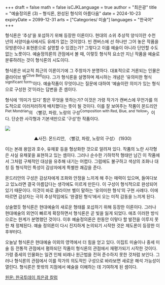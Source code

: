 +++
draft = false
math = false
isCJKLanguage = true
author = "최은광"
title = "예술정의론 (3) – 형식론, 완성된 형식의 아름다움"
date = 2024-10-23
expiryDate = 2099-12-31
arts = ["Categories/ 미술"]
languages = "한국어"
+++

형식론은 ‘추상’을 포섭하기 위해 등장한 이론이다. 현대의 소위 추상적 양식이란 수천 년의 서양미술사에서도 유례가 없는 것이었다. 빈 캔버스에 선 하나만 그어 놓은 작품을 모방론이나 표현론으로 설명할 수 있겠는가? 그렇다고 이를 예술이 아니라 단언할 수도 없는 노릇이다. 예술정의론의 관점에서 볼 때, 이렇듯 형식적 요소만 지닌 작품을 예술로 분류하려는 것이 형식론의 시도이다.

형식론은 비교적 최근의 이론이기에 그 주창자가 분명하다. 대표적으로 거론되는 인물은 클라이브 벨<sup>Clive Bell</sup>이다. 그가 형식론을 설명하며 제시하는 개념은 ‘유의미한 형식<sup>significant form</sup>’이다. 예술작품이 무엇이냐는 질문에 대하여 ‘예술이란 의미가 있는 형식으로 구성한 것’이라는 답변을 준 셈이다. 

형식에 ‘의미가 있다’ 함은 무엇을 뜻하는가? 이것은 가령 작가가 캔버스에 무언가를 의도적으로 이러저러하게 배치했다는 뜻이 될 것이다. 이를 잘 보여주는 작품이 몬드리안<sup>Piet Mondrian</sup>의 〈빨강, 파랑, 노랑의 구성<sup>Composition with Red, Blue, and Yellow</sup>〉이다. 단순한 사각형과 기본색만으로 ‘구성’한 작품이다. 

![](https://cdn.hantoday.net/news/photo/202410/44925_54549_3443.jpg)
<center>▲사진: 몬드리안, 〈빨강, 파랑, 노랑의 구성〉 (1930)</center>

이는 본래 용암과 호수, 유채꽃 등을 형상화한 것으로 알려져 있다. 작품의 노란 사각형은 사실 유채꽃을 표현하고 있는 셈이다. 그러나 순수한 기하학적 형태만 남긴 이 작품에서 그처럼 구체적인 대상을 유추해 내기는 어렵다. 그럼에도 불구하고 색상의 조화나 대칭 등 형식적인 특성이 감상자에게 특별한 쾌감을 준다. 

몬드리안의 구성은 감상자에게 조화와 안정을 느끼게 해 주는 매력이 있으며, 들여다보고 있노라면 결국 아름답다는 생각에도 이르게 만든다. 이 구성이 형식적으로 완성되어 있기 때문이다. 이것이 바로 클라이브 벨이 말하는 ‘유의미한 형식’의 구현 사례다. 이에 따르면 감상자는 극히 추상적임에도 ‘완결된 형식’에서 오는 미적 감동을 느끼게 된다. 

상술했듯 형식론은 현대예술의 새로운 형태를 포섭하기 위해 등장한 이론이다. 그러나 현대예술의 외연이 빠르게 확장하면서 형식론은 곧 빛을 잃게 되었다. 애초 이러한 방식으로는 한계가 분명했던 것이다. 이후 예술정의론은 한동안 이렇다 할 발전을 이루지 못한 채 정체된다. 예술 정의론이 다시 진지하게 논의되기 시작한 것은 제도론이 등장한 이후부터다.

오늘날 형식론은 현대예술 이외의 영역에서 더 힘을 얻고 있다. 이집트 미술이나 중세 미술 등 전통적 관점에서 폄하되던 작품이 형식론의 관점에서 재평가되기 시작한 것이다. 가령 중세의 인물화는 일견 인체 비례나 원근법을 전혀 준수하지 못한 것처럼 보인다. 그러나 형식론의 관점에서 이를 작가의 의도적인 구성으로 바라보면 새로운 해석 가능성이 열린다. 형식론은 뜻밖의 지점에서 예술을 이해하는 데 기여하게 된 셈이다.

<a href="https://www.hantoday.net/news/articleView.html?idxno=44925" target="_blank" rel="noopener noreferrer">원문: 한국투데이 최은광 칼럼</a>